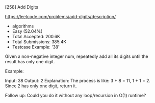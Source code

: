 [258] Add Digits  

https://leetcode.com/problems/add-digits/description/

* algorithms
* Easy (52.04%)
* Total Accepted:    200.6K
* Total Submissions: 385.4K
* Testcase Example:  '38'

Given a non-negative integer num, repeatedly add all its digits until the result has only one digit.

Example:


Input: 38
Output: 2 
Explanation: The process is like: 3 + 8 = 11, 1 + 1 = 2. 
             Since 2 has only one digit, return it.


Follow up:
Could you do it without any loop/recursion in O(1) runtime?

